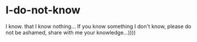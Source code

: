 # I-do-not-know
I know. that I know nothing...
If you know something I don't know, please do not be ashamed, share with me your knowledge...))))
